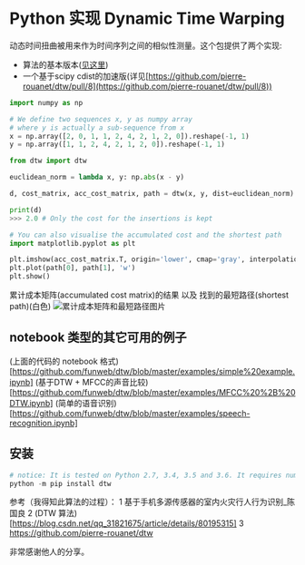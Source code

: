 # Python 实现 Dynamic Time Warping 
动态时间扭曲被用来作为时间序列之间的相似性测量。这个包提供了两个实现:
- 算法的基本版本([见这里](https://en.wikipedia.org/wiki/Dynamic_time_warping))
- 一个基于scipy cdist的加速版(详见[https://github.com/pierre-rouanet/dtw/pull/8](https://github.com/pierre-rouanet/dtw/pull/8))

```Python
import numpy as np

# We define two sequences x, y as numpy array
# where y is actually a sub-sequence from x
x = np.array([2, 0, 1, 1, 2, 4, 2, 1, 2, 0]).reshape(-1, 1)
y = np.array([1, 1, 2, 4, 2, 1, 2, 0]).reshape(-1, 1)

from dtw import dtw

euclidean_norm = lambda x, y: np.abs(x - y)

d, cost_matrix, acc_cost_matrix, path = dtw(x, y, dist=euclidean_norm)

print(d)
>>> 2.0 # Only the cost for the insertions is kept

# You can also visualise the accumulated cost and the shortest path
import matplotlib.pyplot as plt

plt.imshow(acc_cost_matrix.T, origin='lower', cmap='gray', interpolation='nearest')
plt.plot(path[0], path[1], 'w')
plt.show()
```


累计成本矩阵(accumulated cost matrix)的结果 以及 找到的最短路径(shortest path)(白色)
![累计成本矩阵和最短路径图片](https://github.com/funweb/dtw/blob/master/acc.png)

## notebook 类型的其它可用的例子
(上面的代码的 notebook 格式)[https://github.com/funweb/dtw/blob/master/examples/simple%20example.ipynb]
(基于DTW + MFCC的声音比较)[https://github.com/funweb/dtw/blob/master/examples/MFCC%20%2B%20DTW.ipynb]
(简单的语音识别)[https://github.com/funweb/dtw/blob/master/examples/speech-recognition.ipynb]

## 安装
```python
# notice: It is tested on Python 2.7, 3.4, 3.5 and 3.6. It requires numpy and scipy.
python -m pip install dtw
```



参考（我得知此算法的过程）：
1 基于手机多源传感器的室内火灾行人行为识别_陈国良
2 (DTW 算法)[https://blog.csdn.net/qq_31821675/article/details/80195315]
3 https://github.com/pierre-rouanet/dtw

非常感谢他人的分享。








